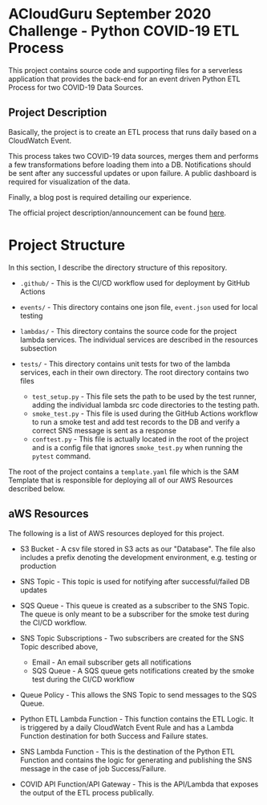 # ACloudGuru September 2020 Challenge - Python COVID-19 ETL Process

This project contains source code and supporting files for a serverless application that provides the back-end for an event driven Python ETL Process for two COVID-19 Data Sources.

## Project Description

Basically, the project is to create an ETL process that runs daily based on a CloudWatch Event.

This process takes two COVID-19 data sources, merges them and performs a few transformations before loading them into a DB. Notifications should be sent after any successful updates or upon failure. A public dashboard is required for visualization of the data.

Finally, a blog post is required detailing our experience.

The official project description/announcement can be found [here](https://acloudguru.com/blog/engineering/cloudguruchallenge-python-aws-etl).

# Project Structure

In this section, I describe the directory structure of this repository.

- `.github/` - This is the CI/CD workflow used for deployment by GitHub Actions

- `events/` - This directory contains one json file, `event.json` used for local testing

- `lambdas/` - This directory contains the source code for the project lambda services. The individual services are described in the resources subsection

- `tests/` - This directory contains unit tests for two of the lambda services, each in their own directory. The root directory contains two files
  - `test_setup.py` - This file sets the path to be used by the test runner, adding the individual lambda src code directories to the testing path.
  - `smoke_test.py` - This file is used during the GitHub Actions workflow to run a smoke test and add test records to the DB and verify a correct SNS message is sent as a response
  - `conftest.py` - This file is actually located in the root of the project and is a config file that ignores `smoke_test.py` when running the `pytest` command.

The root of the project contains a `template.yaml` file which is the SAM Template that is responsible for deploying all of our AWS Resources described below.

## aWS Resources

The following is a list of AWS resources deployed for this project.

- S3 Bucket - A csv file stored in S3 acts as our "Database". The file also includes a prefix denoting the development environment, e.g. testing or production

- SNS Topic - This topic is used for notifying after successful/failed DB updates

- SQS Queue - This queue is created as a subscriber to the SNS Topic. The queue is only meant to be a subscriber for the smoke test during the CI/CD workflow.

- SNS Topic Subscriptions - Two subscribers are created for the SNS Topic described above,

  - Email - An email subscriber gets all notifications
  - SQS Queue - A SQS queue gets notifications created by the smoke test during the CI/CD workflow

- Queue Policy - This allows the SNS Topic to send messages to the SQS Queue.

- Python ETL Lambda Function - This function contains the ETL Logic. It is triggered by a daily CloudWatch Event Rule and has a Lambda Function destination for both Success and Failure states.

- SNS Lambda Function - This is the destination of the Python ETL Function and contains the logic for generating and publishing the SNS message in the case of job Success/Failure.

- COVID API Function/API Gateway - This is the API/Lambda that exposes the output of the ETL process publically.
